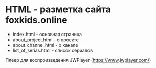 # HTML - разметка сайта foxkids.online

- index.html - основная страница
- about_project.html - о проекте
- about_channel.html - о канале
- list_of_serias.html - список сериалов

Плеер для воспроизведения JWPlayer (https://www.jwplayer.com/)